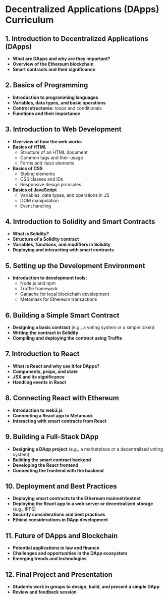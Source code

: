 # Decentralized Applications (DApps) Curriculum

## 1. Introduction to Decentralized Applications (DApps)

- **What are DApps and why are they important?**
- **Overview of the Ethereum blockchain**
- **Smart contracts and their significance**

## 2. Basics of Programming

- **Introduction to programming languages**
- **Variables, data types, and basic operations**
- **Control structures:** loops and conditionals
- **Functions and their importance**

## 3. Introduction to Web Development

- **Overview of how the web works**
- **Basics of HTML**
  - Structure of an HTML document
  - Common tags and their usage
  - Forms and input elements
- **Basics of CSS**
  - Styling elements
  - CSS classes and IDs
  - Responsive design principles
- **[Basics of JavaScript](./javascript.md)**
  - Variables, data types, and operations in JS
  - DOM manipulation
  - Event handling

## 4. Introduction to Solidity and Smart Contracts

- **What is Solidity?**
- **Structure of a Solidity contract**
- **Variables, functions, and modifiers in Solidity**
- **Deploying and interacting with smart contracts**

## 5. Setting up the Development Environment

- **Introduction to development tools:**
  - Node.js and npm
  - Truffle framework
  - Ganache for local blockchain development
  - Metamask for Ethereum transactions

## 6. Building a Simple Smart Contract

- **Designing a basic contract** (e.g., a voting system or a simple token)
- **Writing the contract in Solidity**
- **Compiling and deploying the contract using Truffle**

## 7. Introduction to React

- **What is React and why use it for DApps?**
- **Components, props, and state**
- **JSX and its significance**
- **Handling events in React**

## 8. Connecting React with Ethereum

- **Introduction to web3.js**
- **Connecting a React app to Metamask**
- **Interacting with smart contracts from React**

## 9. Building a Full-Stack DApp

- **Designing a DApp project** (e.g., a marketplace or a decentralized voting system)
- **Building the smart contract backend**
- **Developing the React frontend**
- **Connecting the frontend with the backend**

## 10. Deployment and Best Practices

- **Deploying smart contracts to the Ethereum mainnet/testnet**
- **Deploying the React app to a web server or decentralized storage** (e.g., IPFS)
- **Security considerations and best practices**
- **Ethical considerations in DApp development**

## 11. Future of DApps and Blockchain

- **Potential applications in law and finance**
- **Challenges and opportunities in the DApp ecosystem**
- **Emerging trends and technologies**

## 12. Final Project and Presentation

- **Students work in groups to design, build, and present a simple DApp**
- **Review and feedback session**
